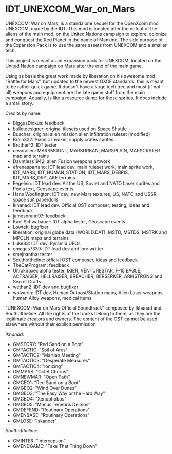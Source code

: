 # IDT_UNEXCOM_War_on_Mars
 UNEXCOM: War on Mars, is a standalone sequel for the OpenXcom mod UNEXCOM, made by the IDT. This mod is located after the defeat of the aliens of the main mod, on the United Nations campaign to explore, colonize and conquest the Red Planet in the name of Mankind. The side purpose of the Expansion Pack is to use the same assets from UNEXCOM and a smaller tech.

This project is meant as an expansion pack for UNEXCOM, located on the United Nation campaign on Mars after the end of the main game.

Using as basis the great work made by liberation on his awesome mod "Battle for Mars", but updated to the newest OXCE standards, this is meant to be rather quick game. It doesn't have a large tech tree and most (if not all) weapons and equipment are the late game stuff from the main campaign. Actually, is like a resource dump for those sprites. It does include a small story.



Credits by name:

* BiggusDickus: feedback
* bulletdesigner: original tilesets used on Space Shuttle
* Buscher: original alien mission alien infiltration ruleset (modified)
* Brain322: Psionic Invoker, supply crates sprites
* Brother^2: IDT tester
* cevaralien: MARSMOUNT, MARSURBAN, MARSPLAIN, MARSCRATER map and terrains
* Dauntless1942: alien Fusion weapons artwork
* efrenespartano: IDT lead dev, main ruleset work, main sprite work, IDT_MARS, IDT_HUMAN_STATION, IDT_MARS_DEBRIS, IDT_MARS_DRYLAKE terrains
* Fegelein: IDT lead dev. All the US, Soviet and NATO Laser sprites and Pedia text, Geoscape events 
* Hans Woofington: IDT dev, new Mars textures, US, NATO and USSR space suit paperdolls
* Ikhanad: IDT lead dev. Official OST composer; testing, ideas and feedback
* jamesbrand97: feedback
* Kael Schwabauer: IDT alpha tester, Geoscape events
* Lowtek: bugfixer
* liberation: original globe data (WORLD.DAT), MSTD, MSTDS, MSTRK and MPOLN maps and terrains
* Luke83: IDT dev, Pyramid UFOs
* omegas7339: IDT lead dev and lore writter
* smejnantha: tester
* Southoftheline: official OST composer, ideas and feedback
* TheCatProgram: feedback
* Ultrakiroxei: alpha tester, IXIER, VENTURESTAR, F-15 EAGLE, ACTRAISER, HELLRAISER, BREACHER, BERSERKER, ARMSTRONG and Secret Crafts
* wethan2: IDT dev and bugfixer
* wolwerin: IDT dev, Human Outpost/Station maps, Alien Laser weapons, human Alloy weapons, medical items 

"UNEXCOM: War on Mars Official Soundtrack" composed by Ikhanad and Southoftheline. All the rights of the tracks belong to them, as they are the legitimate creators and owners. The content of the OST cannot be used elsewhere without their explicit permission

*Ikhanad*:
  - GMSTORY: "Red Sand on a Boot"
  - GMTACTIC: "Soil of Ares"
  - GMTACTIC2: "Martian Meeting"
  - GMTACTIC3: "Desperate Measures"
  - GMTACTIC4: "Ionizing"
  - GMMARS: "Octet Chorus"
  - GMNEWMAR: "Open Path"
  - GMGEO1: "Red Sand on a Boot"
  - GMGEO2: "Wind Over Dunes"
  - GMGEO3: "The Easy Way or the Hard Way"
  - GMGEO4: "Xenophobos"
  - GMGEO5: "Manus Tenebris Deimos"
  - GMDEFEND: "Routinary Operations"
  - GMENBASE: "Routinary Operations"
  - GMLOSE: "Iskander"

*Southoftheline*:  
  - GMINTER: "Interception"
  - GMENDGAME: "Take That Thing Down"